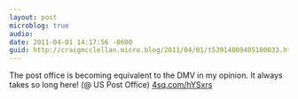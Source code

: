 ```yaml
---
layout: post
microblog: true
audio: 
date: 2011-04-01 14:17:56 -0600
guid: http://craigmcclellan.micro.blog/2011/04/01/t53914009405100033.html
---
```

The post office is becoming equivalent to the DMV in my opinion. It always takes so long here! (@ US Post Office) [4sq.com/hYSxrs](http://4sq.com/hYSxrs)
